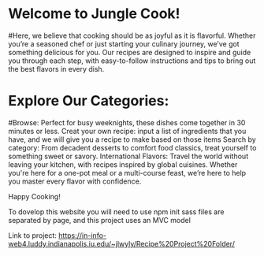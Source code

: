 # Welcome to Jungle Cook!

#Here, we believe that cooking should be as joyful as it is flavorful. Whether you’re a seasoned chef or just starting your culinary journey, we’ve got something delicious for you. Our recipes are designed to inspire and guide you through each step, with easy-to-follow instructions and tips to bring out the best flavors in every dish.

# Explore Our Categories:

#Browse: Perfect for busy weeknights, these dishes come together in 30 minutes or less.
Creat your own recipe: input a list of ingredients that you have, and we will give you a recipe to make based on those items
Search by category: From decadent desserts to comfort food classics, treat yourself to something sweet or savory.
International Flavors: Travel the world without leaving your kitchen, with recipes inspired by global cuisines.
Whether you're here for a one-pot meal or a multi-course feast, we’re here to help you master every flavor with confidence.

Happy Cooking!

To dovelop this website you will need to use npm init
sass files are separated by page, and this project uses an MVC model

Link to project: https://in-info-web4.luddy.indianapolis.iu.edu/~jlwyly/Recipe%20Project%20Folder/
